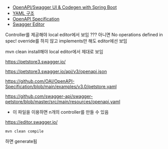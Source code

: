 * [OpenAPI/Swagger UI & Codegen with Spring Boot](https://medium.com/swlh/openapi-swagger-ui-codegen-with-spring-boot-1afb1c0a570e)
* [YAML 구조](https://swagger.io/docs/specification/basic-structure/)
* [OpenAPI Specification](https://swagger.io/specification/)
* [Swagger Editor](https://editor.swagger.io/)

Controller를 제공해야 local editor에서 보임 ???
아니면 No operations defined in spec!
override를 하지 않고 implements만 해도 editor에선 보임

mvn clean install해야 local editor에서 제대로 보임

https://petstore3.swagger.io/

https://petstore3.swagger.io/api/v3/openapi.json

https://github.com/OAI/OpenAPI-Specification/blob/main/examples/v3.0/petstore.yaml

https://github.com/swagger-api/swagger-petstore/blob/master/src/main/resources/openapi.yaml
- 이 파일을 이용하면 n개의 controller를 만들 수 있음

https://editor.swagger.io/

```shell
mvn clean compile
```
하면 generate됨
